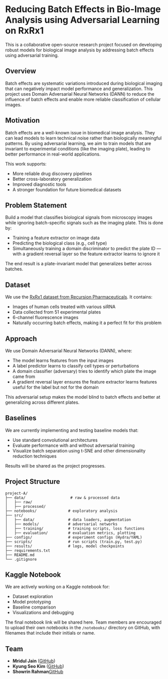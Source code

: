 # Reducing Batch Effects in Bio-Image Analysis using Adversarial Learning on RxRx1

This is a collaborative open-source research project focused on developing robust models for biological image analysis by addressing batch effects using adversarial training.

## Overview

Batch effects are systematic variations introduced during biological imaging that can negatively impact model performance and generalization. This project uses Domain Adversarial Neural Networks (DANN) to reduce the influence of batch effects and enable more reliable classification of cellular images.

## Motivation

Batch effects are a well-known issue in biomedical image analysis. They can lead models to learn technical noise rather than biologically meaningful patterns. By using adversarial learning, we aim to train models that are invariant to experimental conditions (like the imaging plate), leading to better performance in real-world applications.

This work supports:

* More reliable drug discovery pipelines
* Better cross-laboratory generalization
* Improved diagnostic tools
* A stronger foundation for future biomedical datasets

## Problem Statement

Build a model that classifies biological signals from microscopy images while ignoring batch-specific signals such as the imaging plate. This is done by:

* Training a feature extractor on image data
* Predicting the biological class (e.g., cell type)
* Simultaneously training a domain discriminator to predict the plate ID — with a gradient reversal layer so the feature extractor learns to ignore it

The end result is a plate-invariant model that generalizes better across batches.

## Dataset

We use the [RxRx1 dataset from Recursion Pharmaceuticals](https://www.kaggle.com/competitions/recursion-cellular-image-classification). It contains:

* Images of human cells treated with various siRNA
* Data collected from 51 experimental plates
* 6-channel fluorescence images
* Naturally occurring batch effects, making it a perfect fit for this problem

## Approach

We use Domain Adversarial Neural Networks (DANN), where:

* The model learns features from the input images
* A label predictor learns to classify cell types or perturbations
* A domain classifier (adversary) tries to identify which plate the image came from
* A gradient reversal layer ensures the feature extractor learns features useful for the label but not for the domain

This adversarial setup makes the model blind to batch effects and better at generalizing across different plates.

## Baselines

We are currently implementing and testing baseline models that:

* Use standard convolutional architectures
* Evaluate performance with and without adversarial training
* Visualize batch separation using t-SNE and other dimensionality reduction techniques

Results will be shared as the project progresses.

## Project Structure
```
project-A/
├── data/                    # raw & processed data
│   ├── raw/
│   ├── processed/
├── notebooks/              # exploratory analysis
├── src/
│   ├── data/               # data loaders, augmentation
│   ├── models/             # adversarial networks
│   ├── training/           # training scripts, loss functions
│   ├── evaluation/         # evaluation metrics, plotting
├── configs/                # experiment configs (Hydra/YAML)
├── scripts/                # run scripts (train.py, test.py)
├── results/                # logs, model checkpoints
├── requirements.txt
├── README.md
└── .gitignore
```

## Kaggle Notebook

We are actively working on a Kaggle notebook for:

* Dataset exploration
* Model prototyping
* Baseline comparison
* Visualizations and debugging

The final notebook link will be shared here. Team members are encouraged to upload their own notebooks in the `/notebooks/` directory on GitHub, with filenames that include their initials or name.

## Team

* **Mridul Jain** ([GitHub](https://github.com/Spinachboul))
* **Kyung Seo Kim** ([GitHub](https://github.com/kkyungseo))
* **Showrin Rahman**[GitHub](https://github.com/showrin20)
